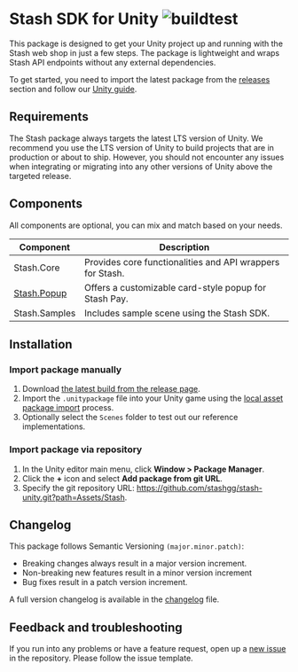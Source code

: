 # Stash SDK for Unity ![buildtest](https://github.com/stashgg/stash-unity/actions/workflows/main.yml/badge.svg)

This package is designed to get your Unity project up and running with the Stash web shop in just a few steps. The package is lightweight and wraps Stash API endpoints without any external dependencies. 

To get started, you need to import the latest package from the [releases](https://github.com/stashgg/stash-unity/releases) section and follow our [Unity guide](https://docs.stash.gg/docs/configure-unity-project).

## Requirements

The Stash package always targets the latest LTS version of Unity. We recommend you use the LTS version of Unity to build projects that are in production or about to ship. However, you should not encounter any issues when integrating or migrating into any other versions of Unity above the targeted release.


## Components

All components are optional, you can mix and match based on your needs.

| Component     | Description                                                                 |
|---------------|-----------------------------------------------------------------------------|
| Stash.Core    | Provides core functionalities and API wrappers for Stash.                   |
| [Stash.Popup](https://github.com/stashgg/stash-unity/tree/main/Assets/Stash.Popup)   | Offers a customizable card-style popup for Stash Pay.                       |
| Stash.Samples | Includes sample scene using the Stash SDK.                 |


## Installation

### Import package manually

1. Download [the latest build from the release page](https://github.com/stashgg/stash-unity/releases).
2. Import the `.unitypackage` file into your Unity game using the [local asset package import](https://docs.unity3d.com/Manual/AssetPackagesImport.html) process.
3. Optionally select the `Scenes` folder to test out our reference implementations.

### Import package via repository

1. In the Unity editor main menu, click **Window > Package Manager**.
2. Click the **+** icon and select **Add package from git URL**.
3. Specify the git repository URL: https://github.com/stashgg/stash-unity.git?path=Assets/Stash.

## Changelog

This package follows Semantic Versioning `(major.minor.patch)`:

- Breaking changes always result in a major version increment.
- Non-breaking new features result in a minor version increment
- Bug fixes result in a patch version increment.

A full version changelog is available in the [changelog](/CHANGELOG.md) file.

## Feedback and troubleshooting

If you run into any problems or have a feature request, open up a [new issue](https://github.com/stashgg/stash-unity/issues/new) in the repository. Please follow the issue template.
